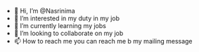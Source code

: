 - 👋 Hi, I’m @Nasrinima
- 👀 I’m interested in my duty in my job
- 🌱 I’m currently learning my jobs
- 💞️ I’m looking to collaborate on my job 
- 📫 How to reach me you can reach me b my mailing message                                                                                                                                                   

<!---
Nasrinima/Nasrinima is a ✨ special ✨ repository because its `README.md` (this file) appears on your GitHub profile.
You can click the Preview link to take a look at your changes.
--->
